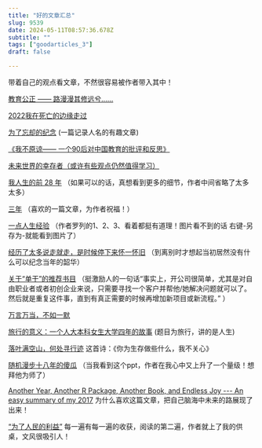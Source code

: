 ```yaml
--- 
title: "好的文章汇总" 
slug: 9539
date: 2024-05-11T08:57:36.678Z 
subtitle: "" 
tags: ["goodarticles_3"] 
draft: false

--- 
```



带着自己的观点看文章，不然很容易被作者带入其中！

[教育公正 —— 路漫漫其修远兮……](https://yihui.org/cn/2005/05/edu-equality/)  

[2022我在死亡的边缘走过](https://github.com/brickspert/blog/issues/61)  

[为了忘却的纪念](https://yihui.org/cn/2001/10/name-memory/) (一篇记录人名的有趣文章)  

[《我不原谅—— 一个90后对中国教育的批评和反思》](https://cdn.jsdelivr.net/gh/think-crow/blog-creazy-server@master/public/uploads/1.pdf)  

[未来世界的幸存者（或许有些观点仍然值得学习）](https://www.ruanyifeng.com/survivor/)   

[我人生的前 28 年](https://manateelazycat.github.io/2016/03/03/my-life-before-28-years/) （如果可以的话，真想看到更多的细节，作者中间省略了太多太多）   

[三年](https://blog.dlilab.com/cn/2014/05/25/three-years/) （喜欢的一篇文章，为作者祝福！）   

[一点人生经验](https://yihanxu.github.io/some-advice/) （作者罗列的1、2、3、看着都挺有道理！图片看不到的话 右键-另存为-就能看到图片了）    

[经历了太多说走就走，是时候停下来怀一怀旧](https://yihanxu.github.io/reminiscence/) （到离别时才想起当初居然没有什么可以纪念当年的韶华）  

 [关于“单干”的推荐书目](https://yanlinlin.cn/2023/12/29/%E5%85%B3%E4%BA%8E%E5%8D%95%E5%B9%B2%E7%9A%84%E6%8E%A8%E8%8D%90%E4%B9%A6%E7%9B%AE/) （挺激励人的一句话“事实上，开公司很简单，尤其是对自由职业者或者初创企业来说，只需要寻找一个客户并帮他/她解决问题就可以了。然后就是重复这件事，直到有真正需要的时候再增加新项目或新流程。” ）     

 [万言万当，不如一默](https://yihui.org/cn/2020/07/silence/)      

 [旅行的意义：一个人大本科女生大学四年的故事](https://cosx.org/2011/08/meaning-of-traveling/) (题目为旅行，讲的是人生)     

 [落叶满空山，何处寻行迹](https://yihui.org/cn/2020/07/find-li/) 这首诗：《你为生存做些什么，我不关心》     

 [随机漫步十八年的傻瓜](https://slides.yihui.org/2020-random-walk.html#1) （当我看到这个ppt，作者在我心中又上升了一个量级！想拜他为师了）

 [Another Year, Another R Package, Another Book, and Endless Joy --- An easy summary of my 2017](https://yihui.org/en/2017/12/blogdown-book/)  为什么喜欢这篇文章，把自己脑海中未来的路展现了出来！

 [“为了人民的利益”](https://www.liechi.org/cn/2021/01/forthem/) 每一遍有每一遍的收获，阅读的第二遍，作者就上了我的供桌，文风很吸引人！

